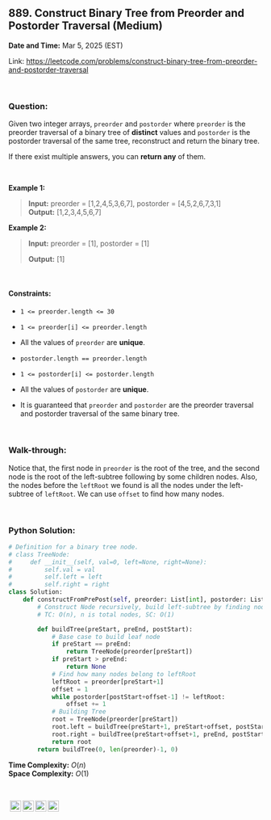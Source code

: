 ## 889. Construct Binary Tree from Preorder and Postorder Traversal (Medium)
**Date and Time:** Mar 5, 2025 (EST)

Link: https://leetcode.com/problems/construct-binary-tree-from-preorder-and-postorder-traversal

<br>

### Question:
Given two integer arrays, `preorder` and `postorder` where `preorder` is the preorder traversal of a binary tree of **distinct** values and `postorder` is the postorder traversal of the same tree, reconstruct and return the binary tree.

If there exist multiple answers, you can **return any** of them.

<br>

**Example 1:**
> **Input:** preorder = [1,2,4,5,3,6,7], postorder = [4,5,2,6,7,3,1] <br>
> **Output:** [1,2,3,4,5,6,7]

**Example 2:**
> **Input:** preorder = [1], postorder = [1]
> 
> **Output:** [1]

<br>

#### Constraints:
* `1 <= preorder.length <= 30`

* `1 <= preorder[i] <= preorder.length`

* All the values of `preorder` are **unique**.

* `postorder.length == preorder.length`

* `1 <= postorder[i] <= postorder.length`

* All the values of `postorder` are **unique**.

* It is guaranteed that `preorder` and `postorder` are the preorder traversal and postorder traversal of the same binary tree.

<br>

### Walk-through: 
Notice that, the first node in `preorder` is the root of the tree, and the second node is the root of the left-subtree following by some children nodes. Also, the nodes before the `leftRoot` we found is all the nodes under the left-subtree of `leftRoot`. We can use `offset` to find how many nodes.

<br>

### Python Solution:
```python
# Definition for a binary tree node.
# class TreeNode:
#     def __init__(self, val=0, left=None, right=None):
#         self.val = val
#         self.left = left
#         self.right = right
class Solution:
    def constructFromPrePost(self, preorder: List[int], postorder: List[int]) -> Optional[TreeNode]:
        # Construct Node recursively, build left-subtree by finding nodes from preorder, postorder
        # TC: O(n), n is total nodes, SC: O(1)

        def buildTree(preStart, preEnd, postStart):
            # Base case to build leaf node
            if preStart == preEnd:
                return TreeNode(preorder[preStart])
            if preStart > preEnd:
                return None
            # Find how many nodes belong to leftRoot
            leftRoot = preorder[preStart+1]
            offset = 1
            while postorder[postStart+offset-1] != leftRoot:
                offset += 1
            # Building Tree
            root = TreeNode(preorder[preStart])
            root.left = buildTree(preStart+1, preStart+offset, postStart)
            root.right = buildTree(preStart+offset+1, preEnd, postStart+offset)
            return root
        return buildTree(0, len(preorder)-1, 0)
```
**Time Complexity:** $O(n)$ <br>
**Space Complexity:** $O(1)$

<br>

<img style="height:22px!important;margin-left:3px;vertical-align:text-bottom;" src="https://mirrors.creativecommons.org/presskit/icons/cc.svg?ref=chooser-v1" alt="CC BY-NC-SA" title="CC BY-NC-SA"><img style="height:22px!important;margin-left:3px;vertical-align:text-bottom;" src="https://mirrors.creativecommons.org/presskit/icons/by.svg?ref=chooser-v1" alt="BY: credit must be given to the creator" title="BY: credit must be given to the creator"><img style="height:22px!important;margin-left:3px;vertical-align:text-bottom;" src="https://mirrors.creativecommons.org/presskit/icons/nc.svg?ref=chooser-v1" alt="NC: Only noncommercial uses of the work are permitted" title="NC: Only noncommercial uses of the work are permitted"><img style="height:22px!important;margin-left:3px;vertical-align:text-bottom;" src="https://mirrors.creativecommons.org/presskit/icons/sa.svg?ref=chooser-v1" alt="SA: Adaptations must be shared under the same terms" title="SA: Adaptations must be shared under the same terms">